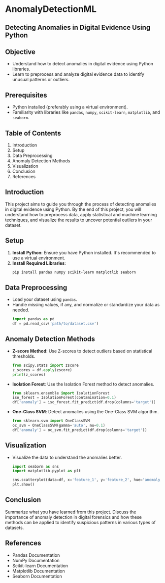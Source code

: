 # AnomalyDetectionML
## Detecting Anomalies in Digital Evidence Using Python

## Objective
- Understand how to detect anomalies in digital evidence using Python libraries.
- Learn to preprocess and analyze digital evidence data to identify unusual patterns or outliers.

## Prerequisites
- Python installed (preferably using a virtual environment).
- Familiarity with libraries like `pandas`, `numpy`, `scikit-learn`, `matplotlib`, and `seaborn`.
  
## Table of Contents
1. Introduction
2. Setup
3. Data Preprocessing
4. Anomaly Detection Methods
5. Visualization
6. Conclusion
7. References

## Introduction
This project aims to guide you through the process of detecting anomalies in digital evidence using Python. By the end of this project, you will understand how to preprocess data, apply statistical and machine learning techniques, and visualize the results to uncover potential outliers in your dataset.

## Setup
1. **Install Python**: Ensure you have Python installed. It's recommended to use a virtual environment.
2. **Install Required Libraries**:
    ```bash
    pip install pandas numpy scikit-learn matplotlib seaborn
    ```

## Data Preprocessing
- Load your dataset using `pandas`.
- Handle missing values, if any, and normalize or standardize your data as needed.
    ```python
    import pandas as pd
    df = pd.read_csv('path/to/dataset.csv')
    ```

## Anomaly Detection Methods
- **Z-score Method**: Use Z-scores to detect outliers based on statistical thresholds.
    ```python
    from scipy.stats import zscore
    z_scores = df.apply(zscore)
    print(z_scores)
    ```
  
- **Isolation Forest**: Use the Isolation Forest method to detect anomalies.
    ```python
    from sklearn.ensemble import IsolationForest
    iso_forest = IsolationForest(contamination=0.1)
    df['anomaly'] = iso_forest.fit_predict(df.drop(columns='target'))
    ```

- **One-Class SVM**: Detect anomalies using the One-Class SVM algorithm.
    ```python
    from sklearn.svm import OneClassSVM
    oc_svm = OneClassSVM(gamma='auto', nu=0.1)
    df['anomaly'] = oc_svm.fit_predict(df.drop(columns='target'))
    ```

## Visualization
- Visualize the data to understand the anomalies better.
    ```python
    import seaborn as sns
    import matplotlib.pyplot as plt

    sns.scatterplot(data=df, x='feature_1', y='feature_2', hue='anomaly')
    plt.show()
    ```

## Conclusion
Summarize what you have learned from this project. Discuss the importance of anomaly detection in digital forensics and how these methods can be applied to identify suspicious patterns in various types of datasets.

## References
- Pandas Documentation
- NumPy Documentation
- Scikit-learn Documentation
- Matplotlib Documentation
- Seaborn Documentation
